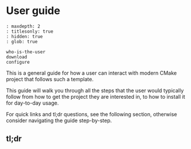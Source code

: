 # User guide

```{toctree}
: maxdepth: 2
: titlesonly: true
: hidden: true
: glob: true

who-is-the-user
download
configure
```

This is a general guide for how a user can interact with modern CMake project
that follows such a template.

This guide will walk you through all the steps that the user would typically
follow from how to get the project they are interested in, to how to install it
for day-to-day usage.

For quick links and tl;dr questions, see the following section, otherwise
consider navigating the guide step-by-step.

## tl;dr
